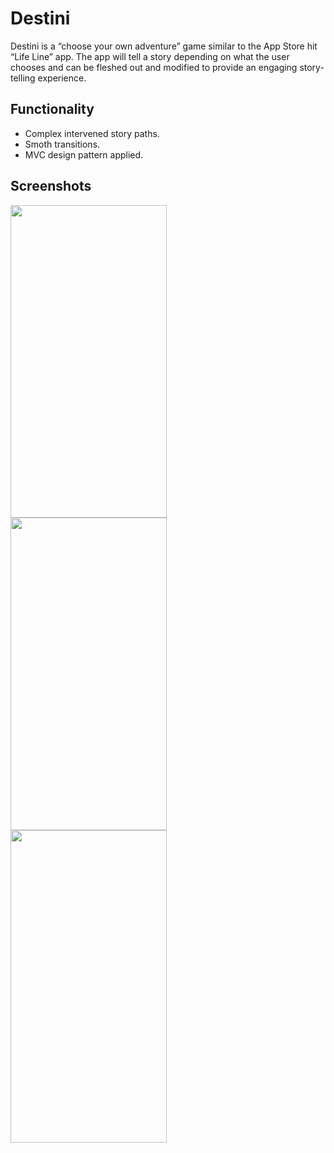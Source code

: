 
#  Destini

Destini is a “choose your own adventure” game similar to the App Store hit “Life Line” app. The app will tell a story depending on what the user chooses and can be fleshed out and modified to provide an engaging story-telling experience.


## Functionality

* Complex intervened story paths.
* Smoth transitions.
* MVC design pattern applied.


## Screenshots

<a href="url"><img src="https://github.com/hazemabollfadl/Destini/assets/79457581/660248fa-9085-4143-9de9-9851c639e2a1" align="left" height="500" width="250" ></a>

<a href="url"><img src="https://github.com/hazemabollfadl/Destini/assets/79457581/91f2adbd-3b57-434e-95f0-7b4001dd1ec0" align="left" height="500" width="250" ></a>

<a href="url"><img src="https://github.com/hazemabollfadl/Destini/assets/79457581/98cc41a1-9319-4d54-8577-4644c86cd3c2" align="left" height="500" width="250" ></a>

